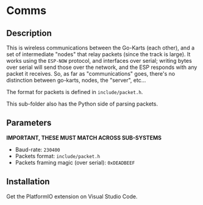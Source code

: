 # Comms
## Description
This is wireless communications between the Go-Karts (each other), and a set of intermediate "nodes" that relay packets (since the track is large). It works using the `ESP-NOW` protocol, and interfaces over serial; writing bytes over serial will send those over the network, and the ESP responds with any packet it receives. So, as far as "communications" goes, there's no distinction between go-karts, nodes, the "server", etc...

The format for packets is defined in `include/packet.h`.

This sub-folder also has the Python side of parsing packets.

## Parameters
**IMPORTANT, THESE MUST MATCH ACROSS SUB-SYSTEMS**
- Baud-rate: `230400`
- Packets format: `include/packet.h`
- Packets framing magic (over serial): `0xDEADBEEF`

## Installation
Get the PlatformIO extension on Visual Studio Code.
